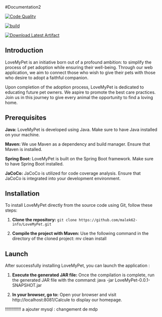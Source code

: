  #Documentation2

[![Code Quality](https://img.shields.io/badge/Code%20Quality-A-brightgreen)](https://app.codacy.com/gh/sadikou-faiz/lmv/dashboard?branch=Developpement)

[![build](https://github.com/sadikou-faiz/lmv/actions/workflows/maven.yml/badge.svg?branch=Developpement)](https://github.com/sadikou-faiz/lmv/actions/workflows/maven.yml)

[![Download Latest Artifact](https://img.shields.io/badge/Download-Latest%20Artifact-blue.svg)](https://github.com/sadikou-faiz/lmv/actions/workflows/maven.yml/artifacts)

## Introduction

LoveMyPet is an initiative born out of a profound ambition: to simplify the process of pet adoption while ensuring their well-being. Through our web application, we aim to connect those who wish to give their pets with those who desire to adopt a faithful companion.

Upon completion of the adoption process, LoveMyPet is dedicated to educating future pet owners. We aspire to promote the best care practices. Join us in this journey to give every animal the opportunity to find a loving home.

## Prerequisites 

**Java:**  LoveMyPet is developed using Java. Make sure to have Java installed on your machine.


**Maven:** We use Maven as a dependency and build manager. Ensure that Maven is installed.


**Spring Boot:** LoveMyPet is built on the Spring Boot framework. Make sure to have Spring Boot installed.


**JaCoCo:** JaCoCo is utilized for code coverage analysis. Ensure that JaCoCo is integrated into your development environment.

## Installation 

To install LoveMyPet directly from the source code using Git, follow these steps:

1. **Clone the repository:** ```git clone https://github.com/malek62-info/LoveMyPet.git```

2. **Compile the project with Maven:** Use the following command in the directory of the cloned project: mv clean install

## Launch 

After successfully installing LoveMyPet, you can launch the application :

1. **Execute the generated JAR file:** Once the compilation is complete, run the generated JAR file with the command: java -jar LoveMyPet-0.0.1-SNAPSHOT.jar

2. **In your browser, go to:** Open your browser and visit http://localhost:8081/Calcule to display our homepage.

!!!!!!!!!!!!! a ajouter mysql :  changement de mdp 
